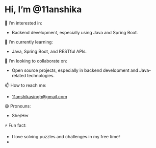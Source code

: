 # Hi, I’m @11anshika

👀 I’m interested in:
- Backend development, especially using Java and Spring Boot.

🌱 I’m currently learning:
- Java, Spring Boot, and RESTful APIs.

💞️ I’m looking to collaborate on:
- Open source projects, especially in backend development and Java-related technologies.

📫 How to reach me:
- 11anshikasingh@gmail.com

😄 Pronouns:
- She/Her

⚡ Fun fact:
- I love solving puzzles and challenges in my free time!
- 

<!---
11anshika/11anshika is a ✨ special ✨ repository because its `README.md` (this file) appears on your GitHub profile.
You can click the Preview link to take a look at your changes.
--->
